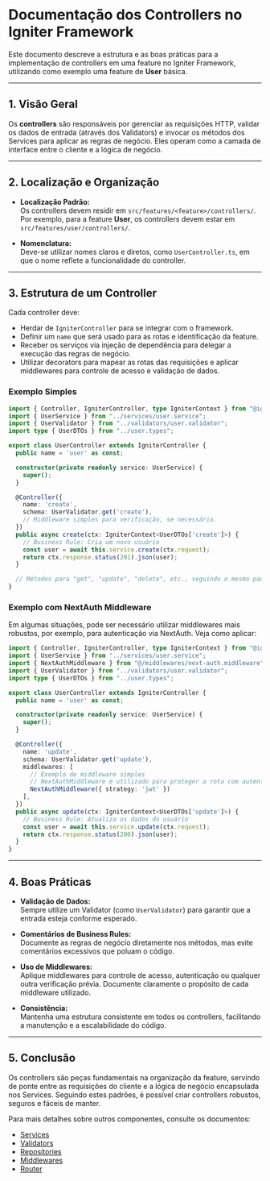 # Documentação dos Controllers no Igniter Framework

Este documento descreve a estrutura e as boas práticas para a implementação de controllers em uma feature no Igniter Framework, utilizando como exemplo uma feature de **User** básica.

---

## 1. Visão Geral

Os **controllers** são responsáveis por gerenciar as requisições HTTP, validar os dados de entrada (através dos Validators) e invocar os métodos dos Services para aplicar as regras de negócio. Eles operam como a camada de interface entre o cliente e a lógica de negócio.

---

## 2. Localização e Organização

- **Localização Padrão:**  
  Os controllers devem residir em `src/features/<feature>/controllers/`.  
  Por exemplo, para a feature **User**, os controllers devem estar em `src/features/user/controllers/`.

- **Nomenclatura:**  
  Deve-se utilizar nomes claros e diretos, como `UserController.ts`, em que o nome reflete a funcionalidade do controller.

---

## 3. Estrutura de um Controller

Cada controller deve:
- Herdar de `IgniterController` para se integrar com o framework.
- Definir um `name` que será usado para as rotas e identificação da feature.
- Receber os serviços via injeção de dependência para delegar a execução das regras de negócio.
- Utilizar decorators para mapear as rotas das requisições e aplicar middlewares para controle de acesso e validação de dados.

### Exemplo Simples

```typescript
import { Controller, IgniterController, type IgniterContext } from "@igniter/modules";
import { UserService } from "../services/user.service";
import { UserValidator } from "../validators/user.validator";
import type { UserDTOs } from "../user.types";

export class UserController extends IgniterController {
  public name = 'user' as const;

  constructor(private readonly service: UserService) {
    super();
  }

  @Controller({
    name: 'create',
    schema: UserValidator.get('create'),
    // Middleware simples para verificação, se necessário.
  })
  public async create(ctx: IgniterContext<UserDTOs['create']>) {
    // Business Rule: Cria um novo usuário
    const user = await this.service.create(ctx.request);
    return ctx.response.status(201).json(user);
  }

  // Métodos para "get", "update", "delete", etc., seguindo o mesmo padrão.
}
```

### Exemplo com NextAuth Middleware

Em algumas situações, pode ser necessário utilizar middlewares mais robustos, por exemplo, para autenticação via NextAuth. Veja como aplicar:

```typescript
import { Controller, IgniterController, type IgniterContext } from "@igniter/modules";
import { UserService } from "../services/user.service";
import { NextAuthMiddleware } from "@/middlewares/next-auth.middleware";
import { UserValidator } from "../validators/user.validator";
import type { UserDTOs } from "../user.types";

export class UserController extends IgniterController {
  public name = 'user' as const;

  constructor(private readonly service: UserService) {
    super();
  }

  @Controller({
    name: 'update',
    schema: UserValidator.get('update'),
    middlewares: [
      // Exemplo de middleware simples
      // NextAuthMiddleware é utilizado para proteger a rota com autenticação NextAuth.
      NextAuthMiddleware({ strategy: 'jwt' })
    ],
  })
  public async update(ctx: IgniterContext<UserDTOs['update']>) {
    // Business Rule: Atualiza os dados do usuário
    const user = await this.service.update(ctx.request);
    return ctx.response.status(200).json(user);
  }
}
```

---

## 4. Boas Práticas

- **Validação de Dados:**  
  Sempre utilize um Validator (como `UserValidator`) para garantir que a entrada esteja conforme esperado.

- **Comentários de Business Rules:**  
  Documente as regras de negócio diretamente nos métodos, mas evite comentários excessivos que poluam o código.

- **Uso de Middlewares:**  
  Aplique middlewares para controle de acesso, autenticação ou qualquer outra verificação prévia. Documente claramente o propósito de cada middleware utilizado.

- **Consistência:**  
  Mantenha uma estrutura consistente em todos os controllers, facilitando a manutenção e a escalabilidade do código.

---

## 5. Conclusão

Os controllers são peças fundamentais na organização da feature, servindo de ponte entre as requisições do cliente e a lógica de negócio encapsulada nos Services. Seguindo estes padrões, é possível criar controllers robustos, seguros e fáceis de manter.

Para mais detalhes sobre outros componentes, consulte os documentos:
- [Services](./services.md)
- [Validators](./validators.md)
- [Repositories](./repositories.md)
- [Middlewares](./middlewares.md)
- [Router](./router.md)

